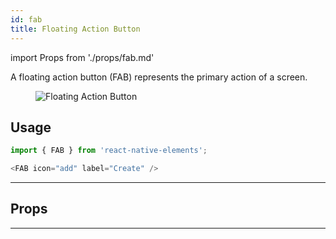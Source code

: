 ```yaml
---
id: fab
title: Floating Action Button
---
```


import Props from './props/fab.md'

A floating action button (FAB) represents the primary action of a screen.

<div className="component-preview component-preview--grid component-preview--grid-10">
  <figure>
    <img src="/img/fab.png" alt="Floating Action Button" />
  </figure>
</div>

## Usage

```js
import { FAB } from 'react-native-elements';
```

```js
<FAB icon="add" label="Create" />
```

---

## Props

<Props />

---
